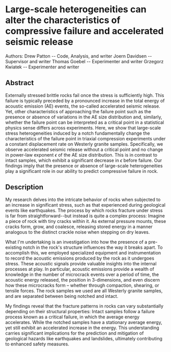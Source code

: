 # Large-scale heterogeneities can alter the characteristics of compressive failure and accelerated seismic release

Authors: 
Drew Patton -- Code, Analysis, and writer
Joern Davidsen -- Supervisor and writer
Thomas Goebel -- Experimenter and writer
Grzegorz Kwiatek -- Experimenter and writer

## Abstract
Externally stressed brittle rocks fail once the stress is sufficiently high. This failure is typically preceded by
a pronounced increase in the total energy of acoustic emission (AE) events, the so-called accelerated seismic
release. Yet, other characteristics of approaching the failure point such as the presence or absence of variations
in the AE size distribution and, similarly, whether the failure point can be interpreted as a critical point in a
statistical physics sense differs across experiments. Here, we show that large-scale stress heterogeneities induced
by a notch fundamentally change the characteristics of the failure point in triaxial compression experiments under
a constant displacement rate on Westerly granite samples. Specifically, we observe accelerated seismic release
without a critical point and no change in power-law exponent $\epsilon$ of the AE size distribution. This is in contrast to
intact samples, which exhibit a significant decrease in $\epsilon$ before failure. Our findings imply that the presence or
absence of large-scale heterogeneities play a significant role in our ability to predict compressive failure in rock.

## Description
My research delves into the intricate behavior of rocks when subjected to an increase in significant stress, such as that experienced during geological events like earthquakes.
The process by which rocks fracture under stress is far from straightforward--but instead is quite a complex process: Imagine a piece of rock with tiny cracks within it. 
As external pressure mounts, these cracks form, grow, and coalesce, releasing stored energy in a manner analogous to the distinct crackle noise when stepping on dry leaves.

What I'm undertaking is an investigation into how the presence of a pre-existing notch in the rock's structure influences the way it breaks apart.
To accomplish this, we employed specialized equipment and instrumentation to record the acoustic emissions produced by the rock as it undergoes stress. 
These acoustic signals provide valuable insights into the internal processes at play. In particular, acoustic emissions provide a wealth of knowledge in the number of microcrack events over a period of time, the acoustic energy released, the position in 3-dimensions,
and even discern how these microcracks form – whether through compaction, shearing, or tensile forces.
The rock samples we used are all Westerly granite samples, and are separated between being notched and intact.

My findings reveal that the fracture patterns in rocks can vary substantially depending on their structural properties: Intact samples follow a failure process known as a critical failure, in which
the average energy accelerates. While the notched samples have a stationary average energy, yet still exhibit an accelerated increase in the energy.
This understanding carries significant implications for the prediction and mitigation of geological hazards like earthquakes and landslides, ultimately contributing to enhanced safety measures.



